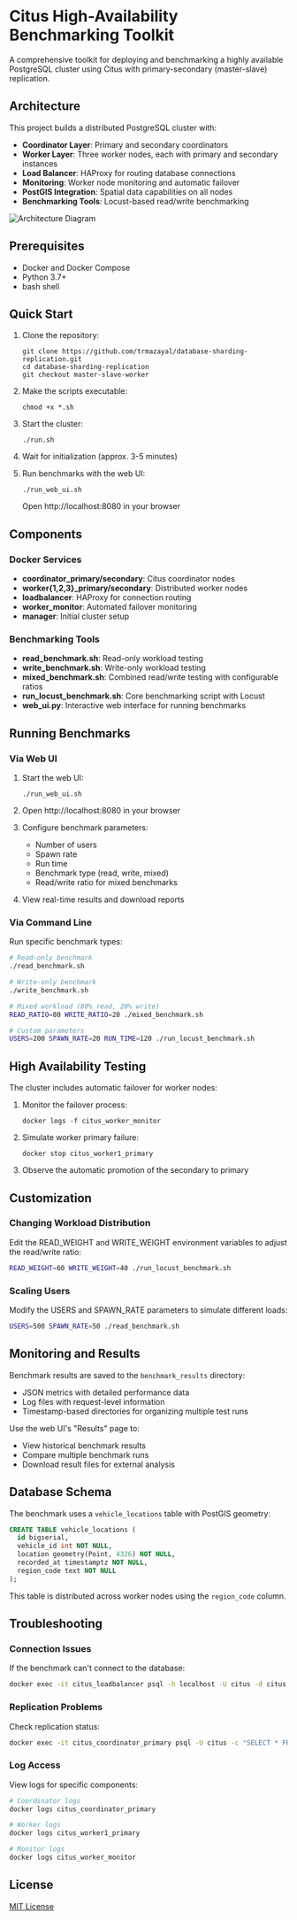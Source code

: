 # Citus High-Availability Benchmarking Toolkit

A comprehensive toolkit for deploying and benchmarking a highly available PostgreSQL cluster using Citus with primary-secondary (master-slave) replication.

## Architecture

This project builds a distributed PostgreSQL cluster with:

- **Coordinator Layer**: Primary and secondary coordinators
- **Worker Layer**: Three worker nodes, each with primary and secondary instances
- **Load Balancer**: HAProxy for routing database connections
- **Monitoring**: Worker node monitoring and automatic failover
- **PostGIS Integration**: Spatial data capabilities on all nodes
- **Benchmarking Tools**: Locust-based read/write benchmarking

![Architecture Diagram](master-slave-worker.png)

## Prerequisites

- Docker and Docker Compose
- Python 3.7+
- bash shell

## Quick Start

1. Clone the repository:
   ```
   git clone https://github.com/trmazayal/database-sharding-replication.git
   cd database-sharding-replication
   git checkout master-slave-worker
   ```

2. Make the scripts executable:
   ```
   chmod +x *.sh
   ```

3. Start the cluster:
   ```
   ./run.sh
   ```

4. Wait for initialization (approx. 3-5 minutes)

5. Run benchmarks with the web UI:
   ```
   ./run_web_ui.sh
   ```
   Open http://localhost:8080 in your browser

## Components

### Docker Services

- **coordinator_primary/secondary**: Citus coordinator nodes
- **worker{1,2,3}_primary/secondary**: Distributed worker nodes
- **loadbalancer**: HAProxy for connection routing
- **worker_monitor**: Automated failover monitoring
- **manager**: Initial cluster setup

### Benchmarking Tools

- **read_benchmark.sh**: Read-only workload testing
- **write_benchmark.sh**: Write-only workload testing
- **mixed_benchmark.sh**: Combined read/write testing with configurable ratios
- **run_locust_benchmark.sh**: Core benchmarking script with Locust
- **web_ui.py**: Interactive web interface for running benchmarks

## Running Benchmarks

### Via Web UI

1. Start the web UI:
   ```
   ./run_web_ui.sh
   ```

2. Open http://localhost:8080 in your browser
3. Configure benchmark parameters:
   - Number of users
   - Spawn rate
   - Run time
   - Benchmark type (read, write, mixed)
   - Read/write ratio for mixed benchmarks
4. View real-time results and download reports

### Via Command Line

Run specific benchmark types:

```bash
# Read-only benchmark
./read_benchmark.sh

# Write-only benchmark
./write_benchmark.sh

# Mixed workload (80% read, 20% write)
READ_RATIO=80 WRITE_RATIO=20 ./mixed_benchmark.sh

# Custom parameters
USERS=200 SPAWN_RATE=20 RUN_TIME=120 ./run_locust_benchmark.sh
```

## High Availability Testing

The cluster includes automatic failover for worker nodes:

1. Monitor the failover process:
   ```
   docker logs -f citus_worker_monitor
   ```

2. Simulate worker primary failure:
   ```
   docker stop citus_worker1_primary
   ```

3. Observe the automatic promotion of the secondary to primary

## Customization

### Changing Workload Distribution

Edit the READ_WEIGHT and WRITE_WEIGHT environment variables to adjust the read/write ratio:

```bash
READ_WEIGHT=60 WRITE_WEIGHT=40 ./run_locust_benchmark.sh
```

### Scaling Users

Modify the USERS and SPAWN_RATE parameters to simulate different loads:

```bash
USERS=500 SPAWN_RATE=50 ./read_benchmark.sh
```

## Monitoring and Results

Benchmark results are saved to the `benchmark_results` directory:

- JSON metrics with detailed performance data
- Log files with request-level information
- Timestamp-based directories for organizing multiple test runs

Use the web UI's "Results" page to:
- View historical benchmark results
- Compare multiple benchmark runs
- Download result files for external analysis

## Database Schema

The benchmark uses a `vehicle_locations` table with PostGIS geometry:

```sql
CREATE TABLE vehicle_locations (
  id bigserial,
  vehicle_id int NOT NULL,
  location geometry(Point, 4326) NOT NULL,
  recorded_at timestamptz NOT NULL,
  region_code text NOT NULL
);
```

This table is distributed across worker nodes using the `region_code` column.

## Troubleshooting

### Connection Issues

If the benchmark can't connect to the database:

```bash
docker exec -it citus_loadbalancer psql -h localhost -U citus -d citus
```

### Replication Problems

Check replication status:

```bash
docker exec -it citus_coordinator_primary psql -U citus -c "SELECT * FROM pg_stat_replication;"
```

### Log Access

View logs for specific components:

```bash
# Coordinator logs
docker logs citus_coordinator_primary

# Worker logs
docker logs citus_worker1_primary

# Monitor logs
docker logs citus_worker_monitor
```

## License

[MIT License](LICENSE)
